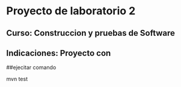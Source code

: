 # Proyecto de laboratorio 2 

## Curso: Construccion y pruebas de Software
## Indicaciones: Proyecto con 

##ejecitar comando

mvn test